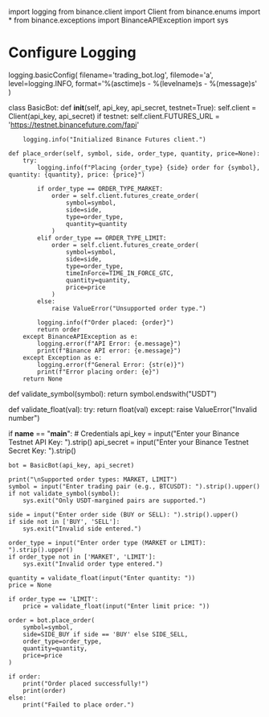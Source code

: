 import logging
from binance.client import Client
from binance.enums import *
from binance.exceptions import BinanceAPIException
import sys

# Configure Logging
logging.basicConfig(
    filename='trading_bot.log',
    filemode='a',
    level=logging.INFO,
    format='%(asctime)s - %(levelname)s - %(message)s'
)

class BasicBot:
    def __init__(self, api_key, api_secret, testnet=True):
        self.client = Client(api_key, api_secret)
        if testnet:
            self.client.FUTURES_URL = 'https://testnet.binancefuture.com/fapi'

        logging.info("Initialized Binance Futures client.")

    def place_order(self, symbol, side, order_type, quantity, price=None):
        try:
            logging.info(f"Placing {order_type} {side} order for {symbol}, quantity: {quantity}, price: {price}")

            if order_type == ORDER_TYPE_MARKET:
                order = self.client.futures_create_order(
                    symbol=symbol,
                    side=side,
                    type=order_type,
                    quantity=quantity
                )
            elif order_type == ORDER_TYPE_LIMIT:
                order = self.client.futures_create_order(
                    symbol=symbol,
                    side=side,
                    type=order_type,
                    timeInForce=TIME_IN_FORCE_GTC,
                    quantity=quantity,
                    price=price
                )
            else:
                raise ValueError("Unsupported order type.")

            logging.info(f"Order placed: {order}")
            return order
        except BinanceAPIException as e:
            logging.error(f"API Error: {e.message}")
            print(f"Binance API error: {e.message}")
        except Exception as e:
            logging.error(f"General Error: {str(e)}")
            print(f"Error placing order: {e}")
        return None

def validate_symbol(symbol):
    return symbol.endswith("USDT")

def validate_float(val):
    try:
        return float(val)
    except:
        raise ValueError("Invalid number")

if __name__ == "__main__":
    # Credentials
    api_key = input("Enter your Binance Testnet API Key: ").strip()
    api_secret = input("Enter your Binance Testnet Secret Key: ").strip()

    bot = BasicBot(api_key, api_secret)

    print("\nSupported order types: MARKET, LIMIT")
    symbol = input("Enter trading pair (e.g., BTCUSDT): ").strip().upper()
    if not validate_symbol(symbol):
        sys.exit("Only USDT-margined pairs are supported.")

    side = input("Enter order side (BUY or SELL): ").strip().upper()
    if side not in ['BUY', 'SELL']:
        sys.exit("Invalid side entered.")

    order_type = input("Enter order type (MARKET or LIMIT): ").strip().upper()
    if order_type not in ['MARKET', 'LIMIT']:
        sys.exit("Invalid order type entered.")

    quantity = validate_float(input("Enter quantity: "))
    price = None

    if order_type == 'LIMIT':
        price = validate_float(input("Enter limit price: "))

    order = bot.place_order(
        symbol=symbol,
        side=SIDE_BUY if side == 'BUY' else SIDE_SELL,
        order_type=order_type,
        quantity=quantity,
        price=price
    )

    if order:
        print("Order placed successfully!")
        print(order)
    else:
        print("Failed to place order.")
 
